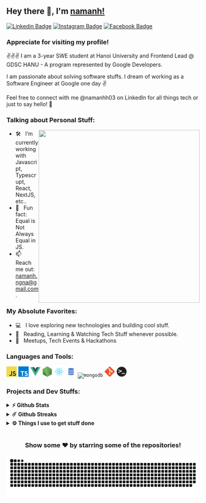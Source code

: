 ## Hey there 👋, I'm [namanh!](https://github.com/ng-namanh/)

[![Linkedin Badge](https://img.shields.io/badge/-LinkedIn-0e76a8?style=flat-square&logo=Linkedin&logoColor=white)](https://linkedin.com/in/namanhh03)
[![Instagram Badge](https://img.shields.io/badge/-Instagram-e4405f?style=flat-square&logo=Instagram&logoColor=white)](https://instagram.com/ng_namanh13/)
[![Facebook Badge](https://img.shields.io/badge/-Facebook-008BE6?style=flat-square&logo=Facebook&logoColor=white)](https://www.facebook.com/profile.php?id=100038219105685&sk=about)
### Appreciate for visiting my profile! &nbsp; 

✌️✌️✌️ I am a 3-year SWE student at Hanoi University and Frontend Lead @ GDSC HANU - A program represented by Google Developers.

I am passionate about solving software stuffs. I dream of working as a Software Engineer at Google one day ✌️

Feel free to connect with me @namanhh03 on LinkedIn for all things tech or just to say hello! 🌟
### Talking about Personal Stuff:
<img align="right" height="450px" width="420px" src="https://user-images.githubusercontent.com/81328619/213875785-400ae517-156b-4aca-a787-bac75d84c393.gif" />

- 🛠 &nbsp; I’m currently working with Javascript, Typescrupt, React, NextJS, etc..
- 👾 &nbsp; Fun fact: Equal is Not Always Equal in JS.
- 📫 &nbsp; Reach me out: namanh.ngna@gmail.com.



### My Absolute Favorites:
- 💻 &nbsp; I love exploring new technologies and building cool stuff.
- 📰 &nbsp; Reading, Learning & Watching Tech Stuff whenever possible.
- 🍕 &nbsp; Meetups, Tech Events & Hackathons

### Languages and Tools:

<code><img height="27" src="https://raw.githubusercontent.com/github/explore/80688e429a7d4ef2fca1e82350fe8e3517d3494d/topics/javascript/javascript.png" alt="javascript"></code>
<code><img height="27" src="https://raw.githubusercontent.com/github/explore/80688e429a7d4ef2fca1e82350fe8e3517d3494d/topics/typescript/typescript.png" alt="typescript"></code>
<code><img height="27" src="https://raw.githubusercontent.com/github/explore/80688e429a7d4ef2fca1e82350fe8e3517d3494d/topics/vue/vue.png" alt="vue"></code>
<code><img height="27" src="https://raw.githubusercontent.com/github/explore/80688e429a7d4ef2fca1e82350fe8e3517d3494d/topics/nodejs/nodejs.png" alt="nodejs"></code>
<code><img height="27" src="https://raw.githubusercontent.com/github/explore/80688e429a7d4ef2fca1e82350fe8e3517d3494d/topics/react/react.png" alt="react"></code>
<code><img height="27" src="https://raw.githubusercontent.com/github/explore/80688e429a7d4ef2fca1e82350fe8e3517d3494d/topics/sql/sql.png" alt="sql"></code>
<code><img height="27" src="https://encrypted-tbn0.gstatic.com/images?q=tbn%3AANd9GcSTTzPAw-55ssm1Im594xYZ9eRQu2JylrkYLg&usqp=CAU" alt="mongodb"></code>
<code><img height="27" src="https://raw.githubusercontent.com/devicons/devicon/master/icons/git/git-original.svg" alt="git"></code>
<code><img height="27" src="https://raw.githubusercontent.com/github/explore/80688e429a7d4ef2fca1e82350fe8e3517d3494d/topics/terminal/terminal.png" alt="terminal"></code>

### Projects and Dev Stuffs:

<details>
  <summary><b>⚡ Github Stats</b></summary>

  <br />
  <img height="180em" src="https://github-readme-stats.vercel.app/api?username=ng-namanh&show_icons=true&hide_border=true&&count_private=true&include_all_commits=true" />
  <img height="180em" src="https://github-readme-stats.vercel.app/api/top-langs/?username=ng-namanh&exclude_repo=KNN-Image-Classification&show_icons=true&hide_border=true&layout=compact&langs_count=8"/>
  
</details>

<details>
  <summary><b>☄️ Github Streaks</b></summary>

  <br />
  <img height="180em" src="https://github-readme-streak-stats.herokuapp.com/?user=ng-namanh&hide_border=true" />
</details>

<details>
  <br />
  <summary><b>⚙️ Things I use to get stuff done</b></summary>
  	<ul>
  	    <li><b>OS:</b> Window 11</li>
	    <li><b>Laptop: </b> Lenovo Ideapad 5i</li>
  	    <li><b>Browser: </b> Microsoft Edge</li>
	    <li><b>Code Editor:</b> VSCode - The best editor out there</li>
	</ul>
</details>

#

<div align="center">

### Show some ❤️ by starring some of the repositories!
![MasterHead](https://raw.githubusercontent.com/platane/snk/output/github-contribution-grid-snake.svg)
</div>
